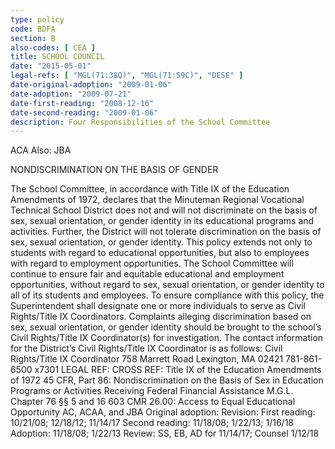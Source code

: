 ```yaml
---
type: policy
code: BDFA
section: B
also-codes: [ CEA ]
title: SCHOOL COUNCIL
date: "2015-05-01"
legal-refs: [ "MGL(71:38Q)", "MGL(71:59C)", "DESE" ]
date-original-adoption: "2009-01-06"
date-adoption: "2009-07-21"
date-first-reading: "2008-12-16"
date-second-reading: "2009-01-06"
description: Four Responsibilities of the School Committee
---
```


ACA Also: JBA

NONDISCRIMINATION ON THE BASIS OF GENDER

The School Committee, in accordance with Title IX of the Education Amendments of 1972, declares that the Minuteman Regional Vocational Technical School District does not and will not discriminate on the basis of sex, sexual orientation, or gender identity in its educational programs and activities. Further, the District will not tolerate discrimination on the basis of sex, sexual orientation, or gender identity.
This policy extends not only to students with regard to educational opportunities, but also to employees with regard to employment opportunities.
The School Committee will continue to ensure fair and equitable educational and employment opportunities, without regard to sex, sexual orientation, or gender identity to all of its students and employees.
To ensure compliance with this policy, the Superintendent shall designate one or more individuals to serve as Civil Rights/Title IX Coordinators. Complaints alleging discrimination based on sex, sexual orientation, or gender identity should be brought to the school’s Civil Rights/Title IX Coordinator(s) for investigation. The contact information for the District’s Civil Rights/Title IX Coordinator is as follows:
Civil Rights/Title IX Coordinator 758 Marrett Road
Lexington, MA 02421 781-861-6500 x7301
LEGAL REF:
CROSS REF:
Title IX of the Education Amendments of 1972
45 CFR, Part 86: Nondiscrimination on the Basis of Sex in Education Programs or Activities Receiving Federal Financial Assistance
M.G.L. Chapter 76 §§ 5 and 16
603 CMR 26.00: Access to Equal Educational Opportunity
AC, ACAA, and JBA
Original adoption:
Revision:
First reading: 10/21/08; 12/18/12; 11/14/17
Second reading: 11/18/08; 1/22/13; 1/16/18
Adoption: 11/18/08; 1/22/13
Review: SS, EB, AD for 11/14/17; Counsel 1/12/18